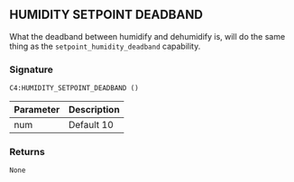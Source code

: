 ## HUMIDITY SETPOINT DEADBAND

 What the deadband between humidify and dehumidify is, will do the same thing as the `setpoint_humidity_deadband` capability.


### Signature

`C4:HUMIDITY_SETPOINT_DEADBAND ()` 


| Parameter | Description |
| --- | --- |
| num | Default 10 |



### Returns

`None`
